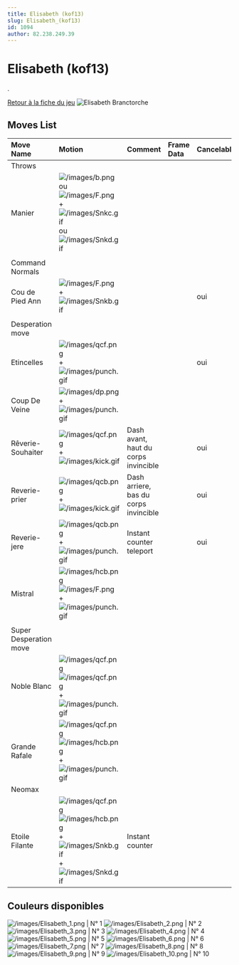 ```yaml
---
title: Elisabeth (kof13)
slug: Elisabeth_(kof13)
id: 1094
author: 82.238.249.39
---
```


# Elisabeth (kof13)

.

[Retour à la fiche du
jeu](http://basgrospoing.fr/wiki/index.php?title=The_King_of_Fighters_XIII)
![Elisabeth Branctorche
](/images/Elisabethkof13.gif "Elisabeth Branctorche ")

## Moves List

| Move Name              | Motion                                                                                                                                                             | Comment                               | Frame Data | Cancelable | Damage LOW/HIGH/EX |
|:-----------------------|:-------------------------------------------------------------------------------------------------------------------------------------------------------------------|:--------------------------------------|:-----------|:-----------|:-------------------|
| Throws                 |                                                                                                                                                                    |                                       |            |            |                    |
| Manier                 | ![](/images/b.png "/images/b.png")ou ![](/images/F.png "/images/F.png") + ![](/images/Snkc.gif "/images/Snkc.gif") ou ![](/images/Snkd.gif "/images/Snkd.gif")     |                                       |            |            | 100                |
|                        |                                                                                                                                                                    |                                       |            |            |                    |
| Command Normals        |                                                                                                                                                                    |                                       |            |            |                    |
| Cou de Pied Ann        | ![](/images/F.png "/images/F.png") + ![](/images/Snkb.gif "/images/Snkb.gif")                                                                                      |                                       |            | oui        | 50                 |
|                        |                                                                                                                                                                    |                                       |            |            |                    |
| Desperation move       |                                                                                                                                                                    |                                       |            |            |                    |
| Etincelles             | ![](/images/qcf.png "/images/qcf.png") +![](/images/punch.gif "/images/punch.gif")                                                                                 |                                       |            | oui        | 70/55x2/60x3       |
| Coup De Veine          | ![](/images/dp.png "/images/dp.png") +![](/images/punch.gif "/images/punch.gif")                                                                                   |                                       |            |            | 60/80              |
| Rêverie-Souhaiter      | ![](/images/qcf.png "/images/qcf.png") +![](/images/kick.gif "/images/kick.gif")                                                                                   | Dash avant, haut du corps invincible  |            | oui        | 0                  |
| Reverie-prier          | ![](/images/qcb.png "/images/qcb.png") +![](/images/kick.gif "/images/kick.gif")                                                                                   | Dash arriere, bas du corps invincible |            | oui        | 0                  |
| Reverie-jere           | ![](/images/qcb.png "/images/qcb.png") +![](/images/punch.gif "/images/punch.gif")                                                                                 | Instant counter teleport              |            | oui        | 0                  |
| Mistral                | ![](/images/hcb.png "/images/hcb.png")![](/images/F.png "/images/F.png") +![](/images/punch.gif "/images/punch.gif")                                               |                                       |            |            | 150/100            |
|                        |                                                                                                                                                                    |                                       |            |            |                    |
| Super Desperation move |                                                                                                                                                                    |                                       |            |            |                    |
| Noble Blanc            | ![](/images/qcf.png "/images/qcf.png") ![](/images/qcf.png "/images/qcf.png") +![](/images/punch.gif "/images/punch.gif")                                          |                                       |            |            | 18x10/20x14+60     |
| Grande Rafale          | ![](/images/qcf.png "/images/qcf.png") ![](/images/hcb.png "/images/hcb.png") +![](/images/punch.gif "/images/punch.gif")                                          |                                       |            |            | 40+10x13+30        |
| Neomax                 |                                                                                                                                                                    |                                       |            |            |                    |
| Etoile Filante         | ![](/images/qcf.png "/images/qcf.png")![](/images/hcb.png "/images/hcb.png") + ![](/images/Snkb.gif "/images/Snkb.gif") + ![](/images/Snkd.gif "/images/Snkd.gif") | Instant counter                       |            |            | 25x19              |

## Couleurs disponibles

![](/images/Elisabeth_1.png "/images/Elisabeth_1.png") \| N° 1
![](/images/Elisabeth_2.png "/images/Elisabeth_2.png") \| N° 2
![](/images/Elisabeth_3.png "/images/Elisabeth_3.png") \| N° 3
![](/images/Elisabeth_4.png "/images/Elisabeth_4.png") \| N° 4
![](/images/Elisabeth_5.png "/images/Elisabeth_5.png") \| N° 5
![](/images/Elisabeth_6.png "/images/Elisabeth_6.png") \| N° 6
![](/images/Elisabeth_7.png "/images/Elisabeth_7.png") \| N° 7
![](/images/Elisabeth_8.png "/images/Elisabeth_8.png") \| N° 8
![](/images/Elisabeth_9.png "/images/Elisabeth_9.png") \| N° 9
![](/images/Elisabeth_10.png "/images/Elisabeth_10.png") \| N° 10
